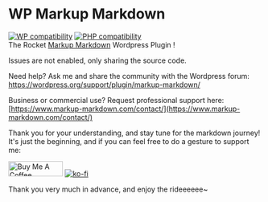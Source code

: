 # WP Markup Markdown
[![WP compatibility](https://plugintests.com/plugins/wporg/markup-markdown/wp-badge.svg?ver=3.0.1)](https://plugintests.com/plugins/wporg/markup-markdown/latest)
[![PHP compatibility](https://plugintests.com/plugins/wporg/markup-markdown/php-badge.svg?ver=3.0.1)](https://plugintests.com/plugins/wporg/markup-markdown/latest)  
The Rocket [Markup Markdown](https://wordpress.org/plugins/markup-markdown/) Wordpress Plugin !

Issues are not enabled, only sharing the source code.

Need help? Ask me and share the community with the Wordpress forum:  
https://wordpress.org/support/plugin/markup-markdown/

Business or commercial use? Request professional support here:  
[https://www.markup-markdown.com/contact/](https://www.markup-markdown.com/contact/)

Thank you for your understanding, and stay tune for the markdown journey!  
It's just the beginning, and if you can feel free to do a gesture to support me:

<a href="https://www.buymeacoffee.com/peterpower594" target="_blank"><img src="https://cdn.buymeacoffee.com/buttons/v2/default-red.png" alt="Buy Me A Coffee" style="height: 30px !important;width: 108px !important;" ></a>
[![ko-fi](https://ko-fi.com/img/githubbutton_sm.svg)](https://ko-fi.com/J3J4LP699)

Thank you very much in advance, and enjoy the rideeeeee~
